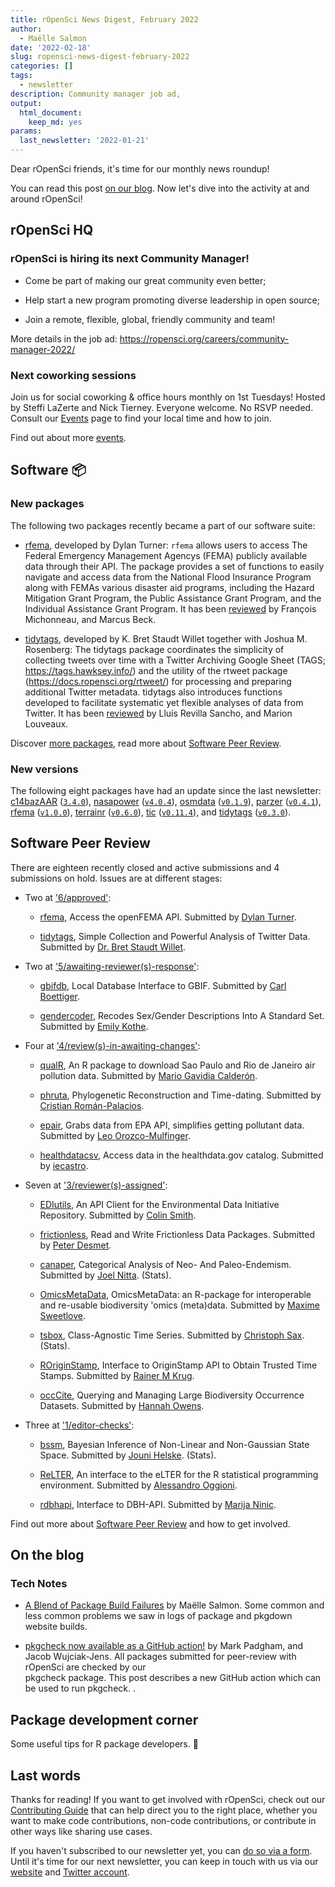 ```yaml
---
title: rOpenSci News Digest, February 2022
author:
  - Maëlle Salmon
date: '2022-02-18'
slug: ropensci-news-digest-february-2022
categories: []
tags:
  - newsletter
description: Community manager job ad,
output:
  html_document:
    keep_md: yes
params:
  last_newsletter: '2022-01-21'
---
```



<!-- Before sending DELETE THE INDEX_CACHE and re-knit! -->

Dear rOpenSci friends, it's time for our monthly news roundup!
<!-- blabla -->
You can read this post [on our blog](/blog/2022/02/18/ropensci-news-digest-february-2022).
Now let's dive into the activity at and around rOpenSci!

## rOpenSci HQ

### rOpenSci is hiring its next Community Manager!

* Come be part of making our great community even better;

* Help start a new program promoting diverse leadership in open source;

* Join a remote, flexible, global, friendly community and team!

More details in the job ad: https://ropensci.org/careers/community-manager-2022/

### Next coworking sessions

Join us for social coworking & office hours monthly on 1st Tuesdays! Hosted by Steffi LaZerte and Nick Tierney. Everyone welcome. No RSVP needed. Consult our [Events](/events) page to find your local time and how to join.


Find out about more [events](/events).

## Software :package:

### New packages




The following two packages recently became a part of our software suite:

+ [rfema](https://docs.ropensci.org/rfema), developed by Dylan Turner: `rfema` allows users to access The Federal Emergency Management Agencys (FEMA) publicly available data through their API. The package provides a set of functions to easily navigate and access data from the National Flood Insurance Program along with FEMAs various disaster aid programs, including the Hazard Mitigation Grant Program, the Public Assistance Grant Program, and the Individual Assistance Grant Program. It has been [reviewed](https://github.com/ropensci/software-review/issues/484) by François Michonneau, and Marcus Beck.

+ [tidytags](https://docs.ropensci.org/tidytags), developed by K. Bret Staudt Willet together with Joshua M. Rosenberg: The tidytags package coordinates the simplicity of collecting tweets over time with a Twitter Archiving Google Sheet (TAGS; <https://tags.hawksey.info/>) and the utility of the rtweet package (<https://docs.ropensci.org/rtweet/>) for processing and preparing additional Twitter metadata. tidytags also introduces functions developed to facilitate systematic yet flexible analyses of data from Twitter. It has been [reviewed](https://github.com/ropensci/software-review/issues/382) by Lluís Revilla Sancho, and Marion Louveaux.

Discover [more packages](/packages), read more about [Software Peer Review](/software-review).

### New versions



The following eight packages have had an update since the last newsletter: [c14bazAAR](https://docs.ropensci.org/c14bazAAR "Download and Prepare C14 Dates from Different Source Databases") ([`3.4.0`](https://github.com/ropensci/c14bazAAR/releases/tag/3.4.0)), [nasapower](https://docs.ropensci.org/nasapower "NASA POWER API Client") ([`v4.0.4`](https://github.com/ropensci/nasapower/releases/tag/v4.0.4)), [osmdata](https://docs.ropensci.org/osmdata "Import OpenStreetMap Data as Simple Features or Spatial Objects") ([`v0.1.9`](https://github.com/ropensci/osmdata/releases/tag/v0.1.9)), [parzer](https://docs.ropensci.org/parzer "Parse Messy Geographic Coordinates") ([`v0.4.1`](https://github.com/ropensci/parzer/releases/tag/v0.4.1)), [rfema](https://docs.ropensci.org/rfema "Access the openFEMA API") ([`v1.0.0`](https://github.com/ropensci/rfema/releases/tag/v1.0.0)), [terrainr](https://docs.ropensci.org/terrainr "Landscape Visualizations in R and Unity") ([`v0.6.0`](https://github.com/ropensci/terrainr/releases/tag/v0.6.0)), [tic](https://docs.ropensci.org/tic "CI-Agnostic Workflow Definitions") ([`v0.11.4`](https://github.com/ropensci/tic/releases/tag/v0.11.4)), and [tidytags](https://docs.ropensci.org/tidytags "Importing and Analyzing Twitter Data Collected with Twitter Archiving Google Sheets") ([`v0.3.0`](https://github.com/ropensci/tidytags/releases/tag/v0.3.0)).

## Software Peer Review

There are eighteen recently closed and active submissions and 4 submissions on hold. Issues are at different stages: 

* Two at ['6/approved'](https://github.com/ropensci/software-review/issues?q=is%3Aissue+is%3Aopen+sort%3Aupdated-desc+label%3A6/approved):

     * [rfema](https://github.com/ropensci/software-review/issues/484), Access the openFEMA API. Submitted by [Dylan Turner](http://dylanturner.org). 

    * [tidytags](https://github.com/ropensci/software-review/issues/382), Simple Collection and Powerful Analysis of Twitter Data. Submitted by [Dr. Bret Staudt Willet](http://bretsw.com). 

* Two at ['5/awaiting-reviewer(s)-response'](https://github.com/ropensci/software-review/issues?q=is%3Aissue+is%3Aopen+sort%3Aupdated-desc+label%3A5/awaiting-reviewer(s)-response):

     * [gbifdb](https://github.com/ropensci/software-review/issues/492), Local Database Interface to GBIF. Submitted by [Carl Boettiger](http://carlboettiger.info). 

    * [gendercoder](https://github.com/ropensci/software-review/issues/435), Recodes Sex/Gender Descriptions Into A Standard Set. Submitted by [Emily Kothe](http://emilykothe.com). 

* Four at ['4/review(s)-in-awaiting-changes'](https://github.com/ropensci/software-review/issues?q=is%3Aissue+is%3Aopen+sort%3Aupdated-desc+label%3A4/review(s)-in-awaiting-changes):

     * [qualR](https://github.com/ropensci/software-review/issues/474), An R package to download Sao Paulo and Rio de Janeiro air pollution data. Submitted by [Mario Gavidia Calderón](http://randroll.wordpress.com). 

    * [phruta](https://github.com/ropensci/software-review/issues/458), Phylogenetic Reconstruction and Time-dating. Submitted by [Cristian Román-Palacios](http://cromanpa94.github.io/cromanpa/). 

    * [epair](https://github.com/ropensci/software-review/issues/418), Grabs data from EPA API, simplifies getting pollutant data. Submitted by [Leo Orozco-Mulfinger](https://github.com/GLOrozcoM). 

    * [healthdatacsv](https://github.com/ropensci/software-review/issues/358), Access data in the healthdata.gov catalog. Submitted by [iecastro](http://iecastro.netlify.com). 

* Seven at ['3/reviewer(s)-assigned'](https://github.com/ropensci/software-review/issues?q=is%3Aissue+is%3Aopen+sort%3Aupdated-desc+label%3A3/reviewer(s)-assigned):

     * [EDIutils](https://github.com/ropensci/software-review/issues/498), An API Client for the Environmental Data Initiative Repository. Submitted by [Colin Smith](https://github.com/clnsmth). 

    * [frictionless](https://github.com/ropensci/software-review/issues/495), Read and Write Frictionless Data Packages. Submitted by [Peter Desmet](https://orcid.org/0000-0002-8442-8025). 

    * [canaper](https://github.com/ropensci/software-review/issues/475), Categorical Analysis of Neo- And Paleo-Endemism. Submitted by [Joel Nitta](https://joelnitta.com).  (Stats).

    * [OmicsMetaData](https://github.com/ropensci/software-review/issues/471), OmicsMetaData: an R-package for interoperable and re-usable biodiversity 'omics (meta)data. Submitted by [Maxime Sweetlove](https://github.com/msweetlove). 

    * [tsbox](https://github.com/ropensci/software-review/issues/464), Class-Agnostic Time Series. Submitted by [Christoph Sax](http://www.cynkra.com).  (Stats).

    * [ROriginStamp](https://github.com/ropensci/software-review/issues/433), Interface to OriginStamp API to Obtain Trusted Time Stamps. Submitted by [Rainer M Krug](https://github.com/rkrug). 

    * [occCite](https://github.com/ropensci/software-review/issues/407), Querying and Managing Large Biodiversity Occurrence Datasets. Submitted by [Hannah Owens](http://hannahlowens.weebly.com/). 

* Three at ['1/editor-checks'](https://github.com/ropensci/software-review/issues?q=is%3Aissue+is%3Aopen+sort%3Aupdated-desc+label%3A1/editor-checks):

     * [bssm](https://github.com/ropensci/software-review/issues/489), Bayesian Inference of Non-Linear and Non-Gaussian State Space. Submitted by [Jouni Helske](http://jounihelske.netlify.app).  (Stats).

    * [ReLTER](https://github.com/ropensci/software-review/issues/485), An interface to the eLTER for the R statistical programming environment. Submitted by [Alessandro Oggioni](https://www.cnr.it/people/alessandro.oggioni). 

    * [rdbhapi](https://github.com/ropensci/software-review/issues/443), Interface to DBH-API. Submitted by [Marija Ninic](https://hkdir.no/). 

Find out more about [Software Peer Review](/software-review) and how to get involved.

## On the blog

<!-- Do not forget to rebase your branch! -->




### Tech Notes

* [A Blend of Package Build Failures](/blog/2022/01/31/package-build-failures) by Maëlle Salmon. Some common and less common problems we saw in logs of package and pkgdown website builds.

* [pkgcheck now available as a GitHub action!](/blog/2022/02/01/pkgcheck-action) by Mark Padgham, and Jacob Wujciak-Jens. All packages submitted for peer-review with rOpenSci are checked by our   
pkgcheck package. 
This post describes a new GitHub action which can be used to run pkgcheck.
.

<!--
## Use cases



`snakecase::to_sentence_case(english(length(usecases)))` use cases of our packages and resources have been reported since we sent the last newsletter.



Explore [other use cases](/usecases) and [report your own](https://discuss.ropensci.org/c/usecases/10)!
-->

## Package development corner

Some useful tips for R package developers. :eyes:

<!-- To be curated by hand -->

## Last words

Thanks for reading! If you want to get involved with rOpenSci, check out our [Contributing Guide](https://contributing.ropensci.org) that can help direct you to the right place, whether you want to make code contributions, non-code contributions, or contribute in other ways like sharing use cases.

If you haven't subscribed to our newsletter yet, you can [do so via a form](/news/). Until it's time for our next newsletter, you can keep in touch with us via our [website](/) and [Twitter account](https://twitter.com/ropensci).
